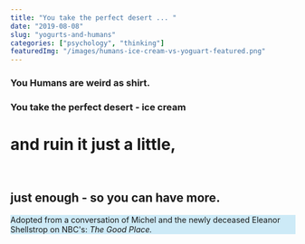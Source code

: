 ```yaml
---
title: "You take the perfect desert ... "
date: "2019-08-08"
slug: "yogurts-and-humans"
categories: ["psychology", "thinking"]
featuredImg: "/images/humans-ice-cream-vs-yoguart-featured.png"
---
```


<h3>You Humans are weird as shirt.</h3>
<h3>You take the perfect desert - <strong>ice cream</strong> <br/></h3>

<h1>and ruin it just a little, </h1><br/>
<h2>just enough - so you can have more.</h2>

<!-- wp:paragraph {"customBackgroundColor":"#cdeaf7","fontSize":"small"} -->
<p style="background-color:#cdeaf7" class="has-background has-small-font-size">Adopted from a conversation of Michel and the newly deceased Eleanor Shellstrop on NBC's: <em>The Good Place.</em></p>
<!-- /wp:paragraph -->
